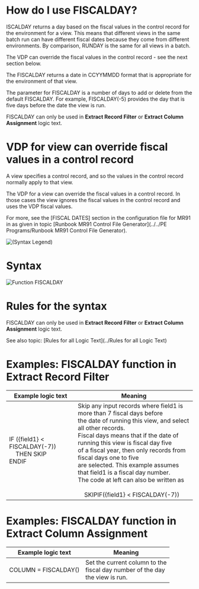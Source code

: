 ﻿
# How do I use FISCALDAY? 

ISCALDAY returns a day based on the fiscal values in the control record for the environment for a view. This means that different views in the same batch run can have different fiscal dates because they come from different environments. By comparison, RUNDAY is the same for all views in a batch.

The VDP can override the fiscal values in the control record - see the next section below.

The FISCALDAY returns a date in CCYYMMDD format that is appropriate for the environment of that view.

The parameter for FISCALDAY is a number of days to add or delete from the default FISCALDAY. For example, FISCALDAY\(-5\) provides the day that is five days before the date the view is run.

FISCALDAY can only be used in **Extract Record Filter** or **Extract Column Assignment** logic text.

# VDP for view can override fiscal values in a control record

A view specifies a control record, and so the values in the control record normally apply to that view.

The VDP for a view can override the fiscal values in a control record. In those cases the view ignores the fiscal values in the control record and uses the VDP fiscal values.

For more, see the \[FISCAL DATES\] section in the configuration file for MR91 in as given in topic [Runbook MR91 Control File Generator](../../PE Programs/Runbook MR91 Control File Generator). 

![(Syntax Legend)](../../images/LTZZ_Syntax_legend.gif )

# Syntax 

![Function FISCALDAY](../../images/LTSF_FISCALDAY_01.gif)

# Rules for the syntax 

FISCALDAY can only be used in **Extract Record Filter** or **Extract Column Assignment** logic text.

See also topic: [Rules for all Logic Text](../Rules for all Logic Text) 

# Examples: FISCALDAY function in Extract Record Filter 


|Example logic text|Meaning|
|------------------|-------|
|IF ({field1} < FISCALDAY(-7))<BR>&nbsp;&nbsp;&nbsp;&nbsp;THEN SKIP<BR>ENDIF|Skip any input records where field1 is more than 7 fiscal days before<BR>the date of running this view, and select all other records.<BR>Fiscal days means that if the date of running this view is fiscal day five<BR>of a fiscal year, then only records from fiscal days one to five<BR> are selected. This example assumes that field1 is a fiscal day number.<BR>The code at left can also be written as<BR><BR>&nbsp;&nbsp;&nbsp;&nbsp;SKIPIF({field1} < FISCALDAY(-7))|

# Examples: FISCALDAY function in Extract Column Assignment 


|Example logic text|Meaning|
|------------------|-------|
|COLUMN = FISCALDAY()|Set the current column to the<BR>fiscal day number of the day<BR>the view is run.|
  

